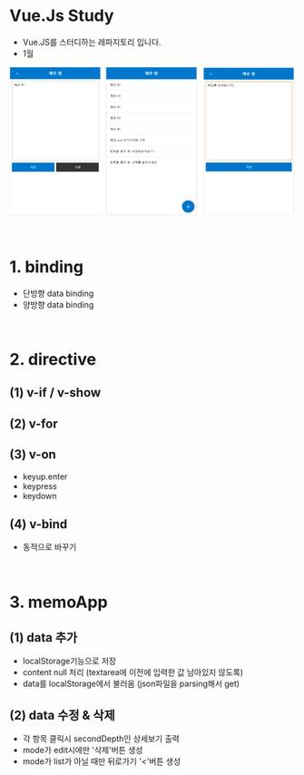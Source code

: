 # Vue.Js Study
* Vue.JS를 스터디하는 레파지토리 입니다.
* 1월

<p align="center">
<img src="./images/memoApp.png" width="800" >
</p>

<br>

# 1. binding
* 단방향 data binding
* 양방향 data binding

<br>

# 2. directive
## (1) v-if / v-show
## (2) v-for
## (3) v-on
* keyup.enter
* keypress
* keydown
## (4) v-bind
* 동적으로 바꾸기

<br>

# 3. memoApp
## (1) data 추가
* localStorage기능으로 저장
* content null 처리 (textarea에 이전에 입력한 값 남아있지 않도록)
* data를 localStorage에서 불러옴 (json파일을 parsing해서 get)

## (2) data 수정 & 삭제
* 각 항목 클릭시 secondDepth인 상세보기 출력
* mode가 edit시에만 '삭제'버튼 생성
* mode가 list가 아닐 때만 뒤로가기 '<'버튼 생성
